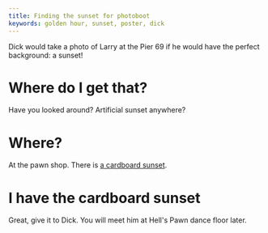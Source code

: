 ```yaml
---
title: Finding the sunset for photoboot
keywords: golden hour, sunset, poster, dick
---
```


Dick would take a photo of Larry at the Pier 69 if he would have the perfect background: a sunset!

# Where do I get that?
Have you looked around? Artificial sunset anywhere?

# Where?
At the pawn shop. There is [a cardboard sunset](/050-pier69/020-pawnshop/01-panorama.md).

# I have the cardboard sunset
Great, give it to Dick. You will meet him at Hell's Pawn dance floor later.

